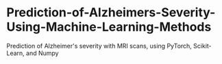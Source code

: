 # Prediction-of-Alzheimers-Severity-Using-Machine-Learning-Methods
Prediction of Alzheimer's severity with MRI scans, using PyTorch, Scikit-Learn, and Numpy

